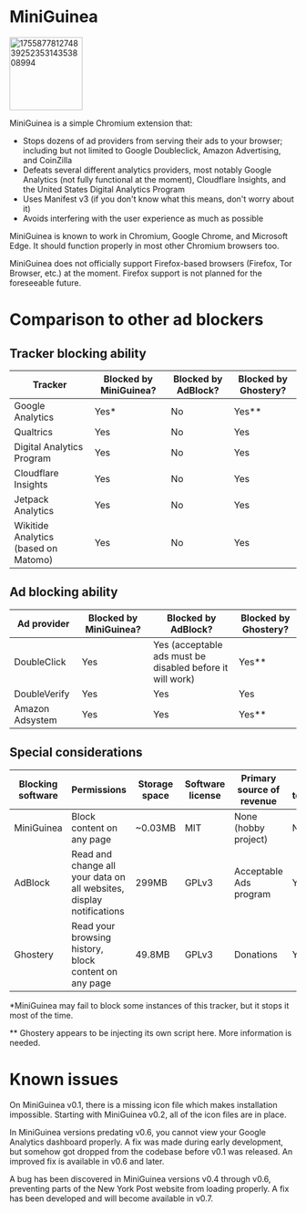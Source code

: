 # MiniGuinea
<img width="128" height="128" alt="17558778127483925235314353808994" src="https://github.com/user-attachments/assets/6cb72e00-cf3a-4d79-a7b6-14bc73c39ded" />

MiniGuinea is a simple Chromium extension that:
- Stops dozens of ad providers from serving their ads to your browser; including but not limited to Google Doubleclick, Amazon Advertising, and CoinZilla
- Defeats several different analytics providers, most notably Google Analytics (not fully functional at the moment), Cloudflare Insights, and the United States Digital Analytics Program
- Uses Manifest v3 (if you don't know what this means, don't worry about it)
- Avoids interfering with the user experience as much as possible

MiniGuinea is known to work in Chromium, Google Chrome, and Microsoft Edge. It should function properly in most other Chromium browsers too.

MiniGuinea does not officially support Firefox-based browsers (Firefox, Tor Browser, etc.) at the moment. Firefox support is not planned for the foreseeable future.
 
# Comparison to other ad blockers
## Tracker blocking ability
| Tracker     | Blocked by MiniGuinea? | Blocked by AdBlock? | Blocked by Ghostery? |
| ----------- | ----------- | ----------- | ----------- |
| Google Analytics      | Yes*       | No        | Yes**        |
| Qualtrics   | Yes         | No        | Yes       |
| Digital Analytics Program   | Yes        | No       | Yes        |
| Cloudflare Insights   | Yes        | No       | Yes        |
| Jetpack Analytics   | Yes       | No       | Yes        |
| Wikitide Analytics (based on Matomo)   | Yes    | No       | Yes        |****

## Ad blocking ability
| Ad provider     | Blocked by MiniGuinea? | Blocked by AdBlock? | Blocked by Ghostery? |
| ----------- | ----------- | ----------- | ----------- |
| DoubleClick      | Yes       | Yes (acceptable ads must be disabled before it will work)        | Yes**        |
| DoubleVerify   | Yes         | Yes        | Yes       |
| Amazon Adsystem   | Yes       | Yes       | Yes**        |********

## Special considerations
| Blocking software     | Permissions | Storage space | Software license | Primary source of revenue | Uses telemetry? |
| ----------- | ----------- | ----------- | ----------- | ----------- | ----------- |
| MiniGuinea      | Block content on any page       | ~0.03MB      | MIT        | None (hobby project) | No |
| AdBlock   | Read and change all your data on all websites, display notifications         | 299MB        | GPLv3 | Acceptable Ads program | Yes |  
| Ghostery  | Read your browsing history, block content on any page       | 49.8MB       | GPLv3        | Donations | Yes |********

*MiniGuinea may fail to block some instances of this tracker, but it stops it most of the time.

** Ghostery appears to be injecting its own script here. More information is needed.

# Known issues
On MiniGuinea v0.1, there is a missing icon file which makes installation impossible. Starting with MiniGuinea v0.2, all of the icon files are in place.

In MiniGuinea versions predating v0.6, you cannot view your Google Analytics dashboard properly. A fix was made during early development, but somehow got dropped from the codebase before v0.1 was released. An improved fix is available in v0.6 and later.

A bug has been discovered in MiniGuinea versions v0.4 through v0.6, preventing parts of the New York Post website from loading properly. A fix has been developed and will become available in v0.7.
